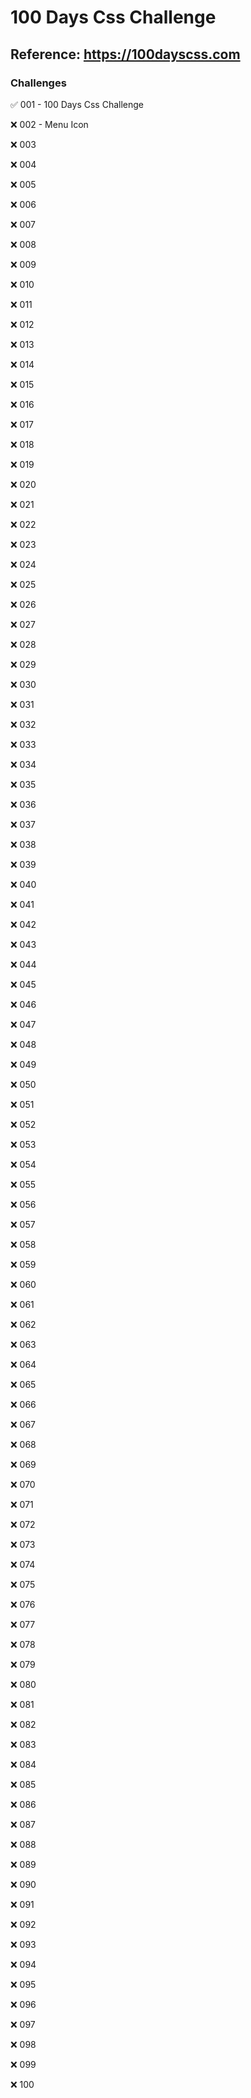 # 100 Days Css Challenge

## Reference: https://100dayscss.com

### Challenges

:white_check_mark: 001 - 100 Days Css Challenge

:x: 002 - Menu Icon

:x: 003

:x: 004

:x: 005

:x: 006

:x: 007

:x: 008

:x: 009

:x: 010

:x: 011

:x: 012

:x: 013

:x: 014

:x: 015

:x: 016

:x: 017

:x: 018

:x: 019

:x: 020

:x: 021

:x: 022

:x: 023

:x: 024

:x: 025

:x: 026

:x: 027

:x: 028

:x: 029

:x: 030

:x: 031

:x: 032

:x: 033

:x: 034

:x: 035

:x: 036

:x: 037

:x: 038

:x: 039

:x: 040

:x: 041

:x: 042

:x: 043

:x: 044

:x: 045

:x: 046

:x: 047

:x: 048

:x: 049

:x: 050

:x: 051

:x: 052

:x: 053

:x: 054

:x: 055

:x: 056

:x: 057

:x: 058

:x: 059

:x: 060

:x: 061

:x: 062

:x: 063

:x: 064

:x: 065

:x: 066

:x: 067

:x: 068

:x: 069

:x: 070

:x: 071

:x: 072

:x: 073

:x: 074

:x: 075

:x: 076

:x: 077

:x: 078

:x: 079

:x: 080

:x: 081

:x: 082

:x: 083

:x: 084

:x: 085

:x: 086

:x: 087

:x: 088

:x: 089

:x: 090

:x: 091

:x: 092

:x: 093

:x: 094

:x: 095

:x: 096

:x: 097

:x: 098

:x: 099

:x: 100
